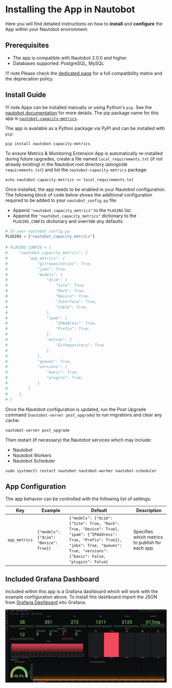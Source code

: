 # Installing the App in Nautobot

Here you will find detailed instructions on how to **install** and **configure** the App within your Nautobot environment.

## Prerequisites

- The app is compatible with Nautobot 2.0.0 and higher.
- Databases supported: PostgreSQL, MySQL

!!! note
    Please check the [dedicated page](compatibility_matrix.md) for a full compatibility matrix and the deprecation policy.

## Install Guide

!!! note
    Apps can be installed manually or using Python's `pip`. See the [nautobot documentation](https://nautobot.readthedocs.io/en/latest/plugins/#install-the-package) for more details. The pip package name for this app is [`nautobot-capacity-metrics`](https://pypi.org/project/nautobot-capacity-metrics/).

The app is available as a Python package via PyPI and can be installed with `pip`:

```shell
pip install nautobot-capacity-metrics
```

To ensure Metrics & Monitoring Extension App is automatically re-installed during future upgrades, create a file named `local_requirements.txt` (if not already existing) in the Nautobot root directory (alongside `requirements.txt`) and list the `nautobot-capacity-metrics` package:

```shell
echo nautobot-capacity-metrics >> local_requirements.txt
```

Once installed, the app needs to be enabled in your Nautobot configuration. The following block of code below shows the additional configuration required to be added to your `nautobot_config.py` file:

- Append `"nautobot_capacity_metrics"` to the `PLUGINS` list.
- Append the `"nautobot_capacity_metrics"` dictionary to the `PLUGINS_CONFIG` dictionary and override any defaults.

```python
# In your nautobot_config.py
PLUGINS = ["nautobot_capacity_metrics"]

# PLUGINS_CONFIG = {
#     "nautobot_capacity_metrics": {
#         "app_metrics": {
#             "gitrepositories": True,
#             "jobs": True,
#             "models": {
#                 "dcim": {
#                     "Site": True,
#                     "Rack": True,
#                     "Device": True,
#                     "Interface": True,
#                     "Cable": True,
#                 },
#                 "ipam": {
#                     "IPAddress": True,
#                     "Prefix": True,
#                 },
#                 "extras": {
#                     "GitRepository": True
#                 },
#             },
#             "queues": True,
#             "versions": {
#                 "basic": True,
#                 "plugins": True,
#             }
#         }
#     },
# }
```

Once the Nautobot configuration is updated, run the Post Upgrade command (`nautobot-server post_upgrade`) to run migrations and clear any cache:

```shell
nautobot-server post_upgrade
```

Then restart (if necessary) the Nautobot services which may include:

- Nautobot
- Nautobot Workers
- Nautobot Scheduler

```shell
sudo systemctl restart nautobot nautobot-worker nautobot-scheduler
```

## App Configuration

The app behavior can be controlled with the following list of settings:

| Key     | Example | Default | Description                          |
| ------- | ------ | -------- | ------------------------------------- |
| `app_metrics` | `{"models": {"dcim": "Device": True}}` | `{"models": {"dcim": {"Site": True, "Rack": True, "Device": True}, "ipam": {"IPAddress": True, "Prefix": True}}, "jobs": True, "queues": True, "versions": {"basic": False, "plugins": False}` | Specifies which metrics to publish for each app. |


## Included Grafana Dashboard

Included within this app is a Grafana dashboard which will work with the example configuration above. To install this dashboard import the JSON from [Grafana Dashboard](https://raw.githubusercontent.com/nautobot/nautobot-app-capacity-metrics/develop/docs/nautobot_grafana_dashboard.json) into Grafana.

![Nautobot Grafana Dashboard](https://raw.githubusercontent.com/nautobot/nautobot-app-capacity-metrics/develop/docs/images/nautobot_grafana_dashboard.png)

